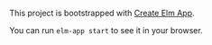 This project is bootstrapped with [Create Elm App](https://github.com/halfzebra/create-elm-app).

You can run `elm-app start` to see it in your browser.
